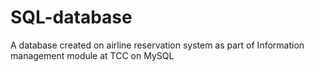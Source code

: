 # SQL-database
A database created on airline reservation system as part of Information management module at TCC on MySQL
